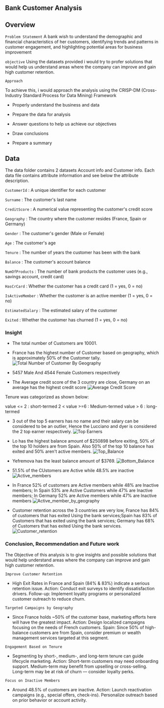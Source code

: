 ## Bank Customer Analysis


## Overview 

`Problem Statement`
A bank wish to understand the demographic and financial characteristics of her customers, identifying trends and patterns in customer engagement, and highlighting potential areas for business improvement 

`objective`
Using the datasets provided i would try to profer solutions that would help us understand areas where the company can improve and gain high customer retention.

`Approach`

To achieve this, i would approach the analysis using the CRISP-DM (Cross-Industry Standard Process for Data Mining) Framework  

- Properly understand the business and data

- Prepare the data for analysis

-  Answer questions to help us achieve our objectives

- Draw conclusions

- Prepare a summary 


## Data 

The data folder contains 2 datasets Account info and Customer info. Each data file contains attribute information and see below the attribute description. 

`CustomerId` : A unique identifier for each customer

`Surname` : The customer's last name

`CreditScore` : A numerical value representing the customer's credit score

`Geography` : The country where the customer resides (France, Spain or Germany)

`Gender` : The customer's gender (Male or Female)

`Age` : The customer's age

`Tenure` : The number of years the customer has been with the bank

`Balance` : The customer's account balance

`NumOfProducts` : The number of bank products the customer uses (e.g., savings account, credit card)

`HasCrCard` : Whether the customer has a credit card (1 = yes, 0 = no)

`IsActiveMember` : Whether the customer is an active member (1 = yes, 0 = no)

`EstimatedSalary` : The estimated salary of the customer

`Exited` : Whether the customer has churned (1 = yes, 0 = no)


### Insight

- The total number of Customers are 10001.

- France has the highest number of Customer based on geography, which is approximately 50% of the Customer tally.
![Total Number of Customer  By Geography](download.png)

- 5457 Male And 4544 Female Customers respectively

- The Average credit score of the 3 country are close,  Germany on an average has the highest credit score 
![Average Credit Score](Credit_Score.png)

Tenure was categorized as shown below:
   
   value <= 2 : short-termed
   2 < value >=6 : Medium-termed
   value > 6 : long-termed


- 3 out of the top 5 earners has no name and their salary can be considered to be an outlier, Hence the Lucciano and dyer is considered the 2 top earner respectively.
![Top Earners](Top_Customer.png)

- Lo has the highest balance amount of $250898 before exiting, 50% of the top 10 holders are from Spain. Also 50% of the top 10 balance has exited and 50% aren't active members.
![Top_Balance](Top_Balance.png)

- Yefremova has the least balance amount of $3769.
![Bottom_Balance](Bottom_Customer.png)

- 51.5% of the CUstomers are Active while 48.5% are inactive
![Active_members](isActive.png)

- In France 52% of customers are Active members while 48% are Inactive members; In Spain 53% are Active Customers while 47% are Inactive members; In Germany 52% are Active members while 47% are Inactive members
![Active_member_by_geography](isActive_geo.png)

- Customer retention across the 3 countries are very low, France has 84% of customers that has exited Using the bank services;Spain has 83% of Customers that has exited using the bank services; Germany has 68% of Customers that has exited Using the bank services.
![Customer_retention](Customer_retention.png)


### Conclusion, Recommendation and Future work

The Objective of this analysis is to give insights and possible solutions that would help understand areas where the company can improve and gain high customer retention.

`Improve Customer Retention`
- High Exit Rates in France and Spain (84% & 83%) indicate a serious retention issue.
Action: Conduct exit surveys to identify dissatisfaction drivers.
 Follow-up: Implement loyalty programs or personalized customer outreach to reduce churn.

 `Targeted Campaigns by Geography`
- Since France holds ~50% of the customer base, marketing efforts here will have the greatest impact.
Action: Design localized campaigns focusing on the needs of French customers.
Spain: Since 50% of high-balance customers are from Spain, consider premium or wealth management services targeted at this segment.

`Engagement Based on Tenure`
- Segmenting by short-, medium-, and long-term tenure can guide lifecycle marketing.
Action:
 Short-term customers may need onboarding support.
 Medium-term may benefit from upselling or cross-selling.
 Long-term may be at risk of churn — consider loyalty perks.

`Focus on Inactive Members`
- Around 48.5% of customers are inactive.
Action: Launch reactivation campaigns (e.g., special offers, check-ins).
        Personalize outreach based on prior behavior or account activity.